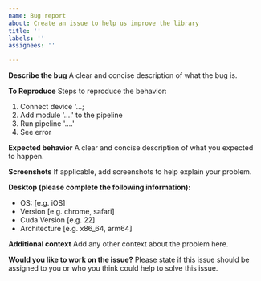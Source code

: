 ```yaml
---
name: Bug report
about: Create an issue to help us improve the library
title: ''
labels: ''
assignees: ''

---
```


**Describe the bug**
A clear and concise description of what the bug is.

**To Reproduce**
Steps to reproduce the behavior:
1. Connect device '...;
2. Add module '....' to the pipeline
3. Run pipeline '....'
4. See error

**Expected behavior**
A clear and concise description of what you expected to happen.

**Screenshots**
If applicable, add screenshots to help explain your problem.

**Desktop (please complete the following information):**
 - OS: [e.g. iOS]
 - Version [e.g. chrome, safari]
 - Cuda Version [e.g. 22]
 - Architecture [e.g. x86_64, arm64]

**Additional context**
Add any other context about the problem here.

**Would you like to work on the issue?**
Please state if this issue should be assigned to you or who you think could help to solve this issue.
